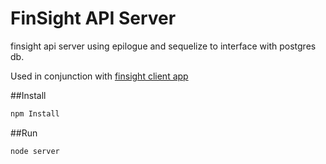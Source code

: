 # FinSight API Server

finsight api server using epilogue and sequelize to interface with postgres db.  

Used in conjunction with [finsight client app](https://github.com/rramteerath/finsight)

##Install
```sh
npm Install
```

##Run
```sh
node server
```
